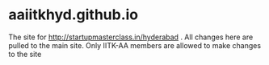 # aaiitkhyd.github.io
The site for http://startupmasterclass.in/hyderabad . All changes here are pulled to the main site. Only IITK-AA members are allowed to make changes to the site
